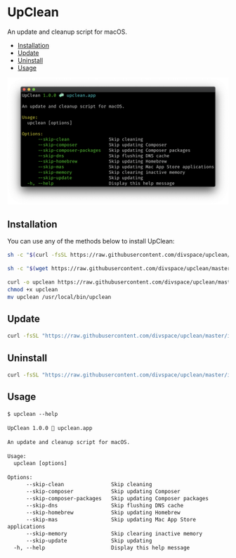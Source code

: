 # UpClean

An update and cleanup script for macOS.

- [Installation](#installation)
- [Update](#update)
- [Uninstall](#uninstall)
- [Usage](#usage)

![Screenshot](./screenshot.png)

## Installation

You can use any of the methods below to install UpClean:

```bash
sh -c "$(curl -fsSL https://raw.githubusercontent.com/divspace/upclean/master/installer.sh)"
```

```bash
sh -c "$(wget https://raw.githubusercontent.com/divspace/upclean/master/installer.sh -O -)"
```

```bash
curl -o upclean https://raw.githubusercontent.com/divspace/upclean/master/upclean.sh
chmod +x upclean
mv upclean /usr/local/bin/upclean
```

## Update

```bash
curl -fsSL "https://raw.githubusercontent.com/divspace/upclean/master/installer.sh" | bash -s update
```

## Uninstall

```bash
curl -fsSL "https://raw.githubusercontent.com/divspace/upclean/master/installer.sh" | bash -s uninstall
```

## Usage

```
$ upclean --help

UpClean 1.0.0 🧼 upclean.app

An update and cleanup script for macOS.

Usage:
  upclean [options]

Options:
      --skip-clean               Skip cleaning
      --skip-composer            Skip updating Composer
      --skip-composer-packages   Skip updating Composer packages
      --skip-dns                 Skip flushing DNS cache
      --skip-homebrew            Skip updating Homebrew
      --skip-mas                 Skip updating Mac App Store applications
      --skip-memory              Skip clearing inactive memory
      --skip-update              Skip updating
  -h, --help                     Display this help message
```